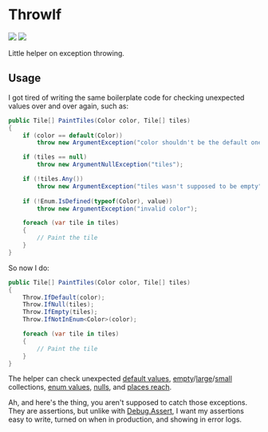 # ThrowIf

[![][build-img]][build]
[![][nuget-img]][nuget]

Little helper on exception throwing.


## Usage

I got tired of writing the same boilerplate code for checking unexpected values over and over again, such as:

```cs
public Tile[] PaintTiles(Color color, Tile[] tiles)
{
    if (color == default(Color))
        throw new ArgumentException("color shouldn't be the default one");

    if (tiles == null)
        throw new ArgumentNullException("tiles");

    if (!tiles.Any())
        throw new ArgumentException("tiles wasn't supposed to be empty");
    
    if (!Enum.IsDefined(typeof(Color), value))
        throw new ArgumentException("invalid color");

    foreach (var tile in tiles)
    {
        // Paint the tile
    }
}
```

So now I do:

```cs
public Tile[] PaintTiles(Color color, Tile[] tiles)
{
    Throw.IfDefault(color);
    Throw.IfNull(tiles);
    Throw.IfEmpty(tiles);
    Throw.IfNotInEnum<Color>(color);

    foreach (var tile in tiles)
    {
        // Paint the tile
    }
}
```

The helper can check unexpected [default values], [empty]/[large]/[small] collections,
[enum values], [nulls], and [places reach].

Ah, and here's the thing, you aren't supposed to catch those exceptions.
They are assertions, but unlike with [Debug.Assert], I want my assertions easy to write, turned on when 
in production, and showing in error logs.

[build]:          https://ci.appveyor.com/project/TallesL/ThrowIf
[build-img]:      https://ci.appveyor.com/api/projects/status/github/tallesl/ThrowIf
[nuget]:          http://badge.fury.io/nu/ThrowIf
[nuget-img]:      https://badge.fury.io/nu/ThrowIf.png
[default values]: Library/IfDefault.cs
[empty]:          Library/IfEmpty.cs
[large]:          Library/IfMore.cs
[small]:          Library/IfLess.cs
[enum values]:    Library/IfNotInEnum.cs
[nulls]:          Library/IfNull.cs
[places reach]:   Library/IfReachHere.cs
[Debug.Assert]:   https://msdn.microsoft.com/library/System.Diagnostics.Debug.Assert
